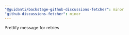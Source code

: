 ```yaml
---
"@guidanti/backstage-github-discussions-fetcher": minor
"github-discussions-fetcher": minor
---
```


Prettify message for retries
